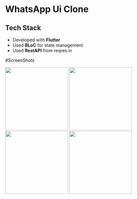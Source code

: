 

  
# WhatsApp Ui Clone 

## Tech Stack
- Developed with **Flutter**
- Used **BLoC** for state management
- Used **RestAPI** from reqres.in


#ScreenShots

<div align="start">
    <img src="https://user-images.githubusercontent.com/76684491/148306953-5b2d858f-a49e-4b68-8ef1-b788534c4a4f.png" width="200px"</img>
    <img src="https://user-images.githubusercontent.com/76684491/148425590-845d839f-ff60-4fe5-953b-2c16b57f3426.png" width="200px"</img>
    <img src="https://user-images.githubusercontent.com/76684491/148306962-30ae47be-8169-4949-87da-9847b235cbdf.png" width="200px"</img> 
    <img src="https://user-images.githubusercontent.com/76684491/148423074-f5e74318-9268-4983-a1df-ef1114bdb622.png" width="200px"</img> 
</div>

